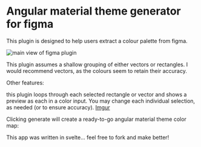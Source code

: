 # Angular material theme generator for figma


This plugin is designed to help users extract a colour palette from figma.


![main view of figma plugin](https://imgur.com/t0kPaay)


This plugin assumes a shallow grouping of either vectors or rectangles. I would recommend vectors, as the colours seem to retain their accuracy.


Other features:

this plugin loops through each selected rectangle or vector and shows a preview as each in a color input. You may change each individual selection, as needed (or to ensure accuracy).
[Imgur](https://imgur.com/sEVd2Gy)


Clicking generate will create a ready-to-go angular material theme color map:




This app was written in svelte... feel free to fork and make better! 
